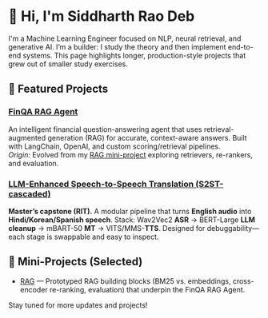 # 👋 Hi, I'm Siddharth Rao Deb

I'm a Machine Learning Engineer focused on NLP, neural retrieval, and generative AI. I’m a builder: I study the theory and then implement end-to-end systems. This page highlights longer, production-style projects that grew out of smaller study exercises.

## 🚀 Featured Projects

### [FinQA RAG Agent](https://github.com/sidrode97/finqa-rag-agent)
An intelligent financial question-answering agent that uses retrieval-augmented generation (RAG) for accurate, context-aware answers. Built with LangChain, OpenAI, and custom scoring/retrieval pipelines.  
_Origin:_ Evolved from my [RAG mini-project](https://github.com/sidrode97/RAG) exploring retrievers, re-rankers, and evaluation.

### [LLM-Enhanced Speech-to-Speech Translation (S2ST-cascaded)](https://github.com/sidrode97/S2ST-cascaded)
**Master’s capstone (RIT).** A modular pipeline that turns **English audio** into **Hindi/Korean/Spanish speech**. Stack: Wav2Vec2 **ASR** → BERT-Large **LLM cleanup** → mBART-50 **MT** → VITS/MMS-**TTS**. Designed for debuggability—each stage is swappable and easy to inspect.

## 🧩 Mini-Projects (Selected)

- [RAG](https://github.com/sidrode97/RAG) — Prototyped RAG building blocks (BM25 vs. embeddings, cross-encoder re-ranking, evaluation) that underpin the FinQA RAG Agent.

Stay tuned for more updates and projects!
